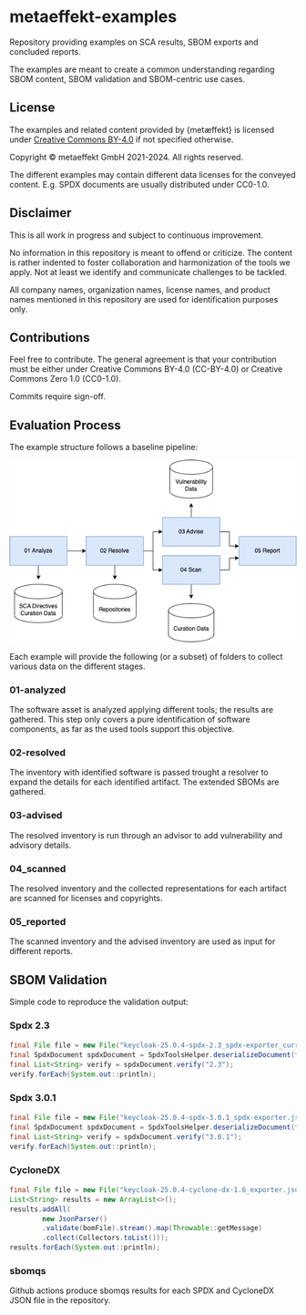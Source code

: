 # metaeffekt-examples

Repository providing examples on SCA results, SBOM exports and concluded reports.

The examples are meant to create a common understanding regarding SBOM content, SBOM validation and SBOM-centric use 
cases.

## License

The examples and related content provided by {metæffekt} is licensed under [Creative Commons BY-4.0](LICENSE) if not 
specified otherwise.

Copyright © metaeffekt GmbH 2021-2024. All rights reserved.

The different examples may contain different data licenses for the conveyed content. E.g. SPDX documents are usually 
distributed under CC0-1.0.

## Disclaimer

This is all work in progress and subject to continuous improvement.

No information in this repository is meant to offend or criticize. The content is rather indented to foster 
collaboration and harmonization of the tools we apply. Not at least we identify and communicate challenges to be tackled.

All company names, organization names, license names, and product names mentioned in this repository are used for 
identification purposes only.

## Contributions

Feel free to contribute. The general agreement is that your contribution must be either under Creative Commons BY-4.0 
(CC-BY-4.0) or Creative Commons Zero 1.0 (CC0-1.0).

Commits require sign-off.

## Evaluation Process

The example structure follows a baseline pipeline:

![Basic Pipeline](docs/basic-pipeline.png)

Each example will provide the following (or a subset) of folders to collect various data
on the different stages.

### 01-analyzed

The software asset is analyzed applying different tools; the results are gathered.
This step only covers a pure identification of software components, as far as the used
tools support this objective.

### 02-resolved

The inventory with identified software is passed trought a resolver to expand
the details for each identified artifact. The extended SBOMs are gathered.

### 03-advised

The resolved inventory is run through an advisor to add vulnerability and advisory
details.

### 04_scanned

The resolved inventory and the collected representations for each artifact are
scanned for licenses and copyrights.

### 05_reported

The scanned inventory and the advised inventory are used as input for different reports.

## SBOM Validation

Simple code to reproduce the validation output:

### Spdx 2.3
```java
final File file = new File("keycloak-25.0.4-spdx-2.3_spdx-exporter_current.json");
final SpdxDocument spdxDocument = SpdxToolsHelper.deserializeDocument(file);
final List<String> verify = spdxDocument.verify("2.3");
verify.forEach(System.out::println);
```

### Spdx 3.0.1
```java
final File file = new File("keycloak-25.0.4-spdx-3.0.1_spdx-exporter.json");
final SpdxDocument spdxDocument = SpdxToolsHelper.deserializeDocument(file);
final List<String> verify = spdxDocument.verify("3.0.1");
verify.forEach(System.out::println);
```

### CycloneDX
```java
final File file = new File("keycloak-25.0.4-cyclone-dx-1.6_exporter.json");
List<String> results = new ArrayList<>();
results.addAll(
        new JsonParser()
        .validate(bomFile).stream().map(Throwable::getMessage)
        .collect(Collectors.toList()));
results.forEach(System.out::println);
```

### sbomqs

Github actions produce sbomqs results for each SPDX and CycloneDX JSON file in the repository.
